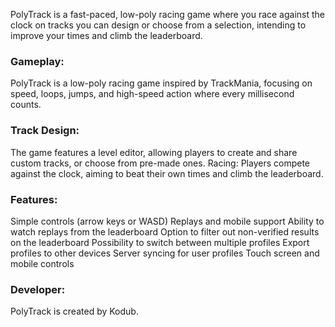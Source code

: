 PolyTrack is a fast-paced, low-poly racing game where you race against the clock on tracks you can design or choose from a selection, intending to improve your times and climb the leaderboard. 

### Gameplay:
PolyTrack is a low-poly racing game inspired by TrackMania, focusing on speed, loops, jumps, and high-speed action where every millisecond counts. 
### Track Design:
The game features a level editor, allowing players to create and share custom tracks, or choose from pre-made ones. 
Racing:
Players compete against the clock, aiming to beat their own times and climb the leaderboard. 
### Features:
Simple controls (arrow keys or WASD) 
Replays and mobile support 
Ability to watch replays from the leaderboard 
Option to filter out non-verified results on the leaderboard 
Possibility to switch between multiple profiles 
Export profiles to other devices 
Server syncing for user profiles 
Touch screen and mobile controls 
### Developer:
PolyTrack is created by Kodub. 
